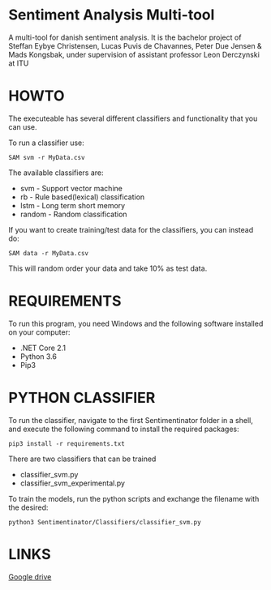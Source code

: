 # Sentiment Analysis Multi-tool
A multi-tool for danish sentiment analysis. It is the bachelor project of Steffan Eybye Christensen, Lucas Puvis de Chavannes, Peter Due Jensen & Mads Kongsbak, under supervision of assistant professor Leon Derczynski at ITU

# HOWTO

The executeable has several different classifiers and functionality that you can use.

To run a classifier use:

```
SAM svm -r MyData.csv
```

The available classifiers are:
* svm - Support vector machine
* rb - Rule based(lexical) classification
* lstm - Long term short memory 
* random - Random classification

If you want to create training/test data for the classifiers, you can instead do:
```
SAM data -r MyData.csv
```
This will random order your data and take 10% as test data.


# REQUIREMENTS
To run this program, you need Windows and the following software installed on your computer:
* .NET Core 2.1
* Python 3.6
* Pip3

# PYTHON CLASSIFIER
To run the classifier, navigate to the first Sentimentinator folder in a shell, and execute the following command to install the required packages:
```
pip3 install -r requirements.txt
```
There are two classifiers that can be trained
* classifier_svm.py
* classifier_svm_experimental.py

To train the models, run the python scripts and exchange the filename with the desired:
```
python3 Sentimentinator/Classifiers/classifier_svm.py
```
# LINKS
[Google drive](https://drive.google.com/drive/folders/1LtszLRUf3tT_FSs842AJzRE1S_DxCSbx?usp=sharing)

